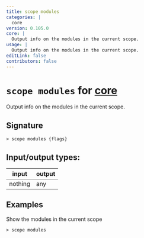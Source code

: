 ```yaml
---
title: scope modules
categories: |
  core
version: 0.105.0
core: |
  Output info on the modules in the current scope.
usage: |
  Output info on the modules in the current scope.
editLink: false
contributors: false
---
```

<!-- This file is automatically generated. Please edit the command in https://github.com/nushell/nushell instead. -->

# `scope modules` for [core](/commands/categories/core.md)

<div class='command-title'>Output info on the modules in the current scope.</div>

## Signature

```> scope modules {flags} ```


## Input/output types:

| input   | output |
| ------- | ------ |
| nothing | any    |
## Examples

Show the modules in the current scope
```nu
> scope modules

```
